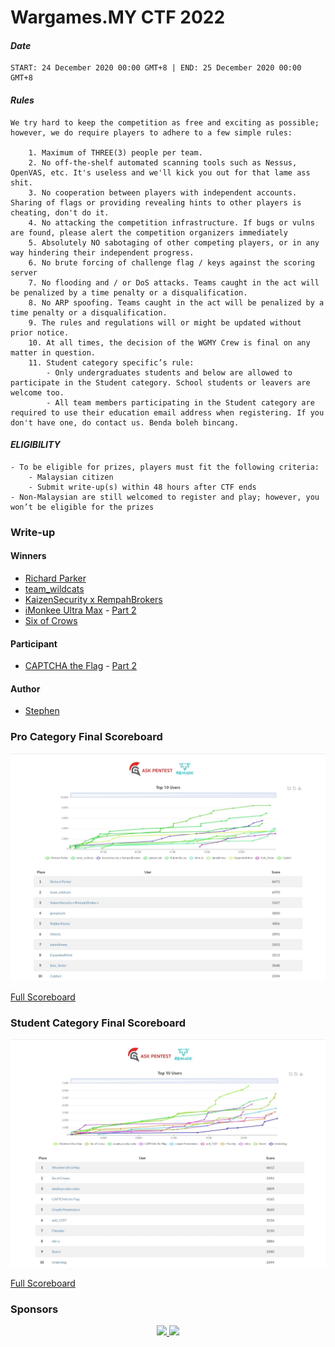# Wargames.MY CTF 2022
#### *Date*

```text
START: 24 December 2020 00:00 GMT+8 | END: 25 December 2020 00:00 GMT+8
```

#### *Rules*

```text
We try hard to keep the competition as free and exciting as possible; however, we do require players to adhere to a few simple rules:

    1. Maximum of THREE(3) people per team.
    2. No off-the-shelf automated scanning tools such as Nessus, OpenVAS, etc. It's useless and we'll kick you out for that lame ass shit.
    3. No cooperation between players with independent accounts. Sharing of flags or providing revealing hints to other players is cheating, don't do it.
    4. No attacking the competition infrastructure. If bugs or vulns are found, please alert the competition organizers immediately
    5. Absolutely NO sabotaging of other competing players, or in any way hindering their independent progress.
    6. No brute forcing of challenge flag / keys against the scoring server
    7. No flooding and / or DoS attacks. Teams caught in the act will be penalized by a time penalty or a disqualification.
    8. No ARP spoofing. Teams caught in the act will be penalized by a time penalty or a disqualification.
    9. The rules and regulations will or might be updated without prior notice.
    10. At all times, the decision of the WGMY Crew is final on any matter in question.
    11. Student category specific’s rule:
        - Only undergraduates students and below are allowed to participate in the Student category. School students or leavers are welcome too.
        - All team members participating in the Student category are required to use their education email address when registering. If you don't have one, do contact us. Benda boleh bincang.
```

#### *ELIGIBILITY*

```text
- To be eligible for prizes, players must fit the following criteria:
    - Malaysian citizen
    - Submit write-up(s) within 48 hours after CTF ends
- Non-Malaysian are still welcomed to register and play; however, you won’t be eligible for the prizes
```

### Write-up
#### Winners
* [Richard Parker](writeup/Richard_Parker.pdf)
* [team_wildcats](writeup/Team_wildcats.pdf)
* [KaizenSecurity x RempahBrokers](writeup/kaizensecurity-rempahbrokers.pdf)
* [iMonkee Ultra Max](https://davidtan0527.github.io/ctfs/wargamesmy2022) - [Part 2](https://mechfrog88.github.io/wargames-2022)
* [Six of Crows](writeup/SixofCrows.pdf)

#### Participant
* [CAPTCHA the Flag](https://github.com/rixinsc/ctf-writeups/blob/master/wgmy2022.md) - [Part 2](https://gist.github.com/yayadontknow/0f5c0da132eb7bea0406fc6762233fb3)

#### Author
* [Stephen](https://hong5489.github.io/2022-12-25-wgmy2022/)

### Pro Category Final Scoreboard

![image](img/pro_top10.jpeg)

[Full Scoreboard](img/pro_full.jpeg)

### Student Category Final Scoreboard

![image](img/student_top10.jpeg)

[Full Scoreboard](img/student_full.jpeg)

### Sponsors
<p align="center">
<a href="https://www.facebook.com/askpentest/">
    <image src="logo/askpentest.png" height="180">
</a>
<a href="https://www.rehack.xyz/">
    <image src="logo/rehack.png" height="180">
</a>
